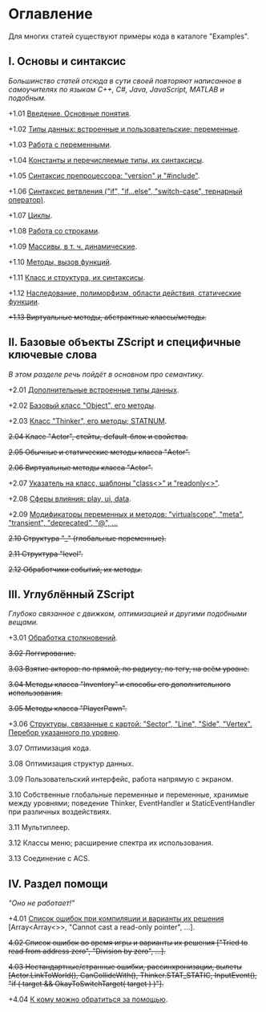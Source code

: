 # Оглавление

Для многих статей существуют примеры кода в каталоге "Examples".


## I. Основы и синтаксис

_Большинство статей отсюда в сути своей повторяют написанное в самоучителях по языкам C++, C#, Java, JavaScript, MATLAB и подобным._

+1.01 [Введение. Основные понятия](1.01.Intro.md).

+1.02 [Типы данных: встроенные и пользовательские; переменные](1.02.DataTypes.md).

+1.03 [Работа с переменными](1.03.Vars.md).

+1.04 [Константы и перечисляемые типы, их синтаксисы](1.04.ConstantsEnums.md).

+1.05 [Синтаксис препроцессора: "version" и "#include"](1.05.Preprocessor.md).

+1.06 [Синтаксис ветвления ("if", "if...else", "switch-case", тернарный оператор)](1.06.IfElseSwitchCase.md).

+1.07 [Циклы](1.07.Cycles.md).

+1.08 [Работа со строками](1.08.Strings.md).

+1.09 [Массивы, в т. ч. динамические](1.09.Arrays.md).

+1.10 [Методы, вызов функций](1.10.Methods.md).

+1.11 [Класс и структура, их синтаксисы](1.11.ClassesStructures.md).

+1.12 [Наследование, полиморфизм, области действия, статические функции](1.12.OOPParadigmas.md).

~~+1.13 Виртуальные методы, абстрактные классы/методы.~~



## II. Базовые объекты ZScript и специфичные ключевые слова

_В этом разделе речь пойдёт в основном про семантику._

+2.01 [Дополнительные встроенные типы данных](2.01.OtherDataTypes.md).

+2.02 [Базовый класс "Object", его методы](2.02.Object.md).

+2.03 [Класс "Thinker", его методы; STATNUM](2.03.Thinker.md).

~~2.04 Класс "Actor", стейты, default-блок и свойства.~~

~~2.05 Обычные и статические методы класса "Actor".~~

~~2.06 Виртуальные методы класса "Actor".~~

+2.07 [Указатель на класс, шаблоны "class<>" и "readonly<>"](2.07.TemplatesClassReadonly).

+2.08 [Сферы влияния: play, ui, data](2.08.Scopes.md).

+2.09 [Модификаторы переменных и методов: "virtualscope", "meta", "transient", "deprecated", "@", ...](2.09.VarsMethodsModificators.md)

~~2.10 Структура "_" (глобальные переменные).~~

~~2.11 Структура "level".~~

~~2.12 Обработчики событий, их методы.~~



## III. Углублённый ZScript

_Глубоко связанное с движком, оптимизацией и другими подобными вещами._

+3.01 [Обработка столкновений](3.01.Collisions.md).

~~3.02 Логгирование.~~

~~3.03 Взятие акторов: по прямой, по радиусу, по тегу, на всём уровне.~~

~~3.04 Методы класса "Inventory" и способы его дополнительного использования.~~

~~3.05 Методы класса "PlayerPawn".~~

+3.06 [Структуры, связанные с картой: "Sector", "Line", "Side", "Vertex". Перебор указанного по уровню](3.06.LevelStructures.md).

3.07 Оптимизация кода.

3.08 Оптимизация структур данных.

3.09 Пользовательский интерфейс, работа напрямую с экраном.

3.10 Собственные глобальные переменные и переменные, хранимые между уровнями; поведение Thinker, EventHandler и StaticEventHandler при различных воздействиях.

3.11 Мультиплеер.

3.12 Классы меню; расширение спектра их использования.

3.13 Соединение с ACS.



## IV. Раздел помощи

_"Оно не работает!"_

+4.01 [Список ошибок при компиляции и варианты их решения](4.01.CompilerErrors.md) [Array<Array<>>, "Cannot cast a read-only pointer", ...].

~~4.02 Список ошибок во время игры и варианты их решения ["Tried to read from address zero", "Division by zero", ...].~~

~~4.03 Нестандартные/странные ошибки, рассинхронизации, вылеты [Actor.LinkToWorld(), CanCollideWith(), Thinker.STAT_STATIC, InputEvent(), "if ( target && OkayToSwitchTarget( target ) )"].~~

+4.04 [К кому можно обратиться за помощью](4.04.HelpLinks.md).

